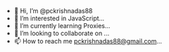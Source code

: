 - 👋 Hi, I’m @pckrishnadas88
- 👀 I’m interested in JavaScript...
- 🌱 I’m currently learning Proxies...
- 💞️ I’m looking to collaborate on ...
- 📫 How to reach me pckrishnadas88@gmail.com...

<!---
pckrishnadas88/pckrishnadas88 is a ✨ special ✨ repository because its `README.md` (this file) appears on your GitHub profile.
You can click the Preview link to take a look at your changes.
--->
